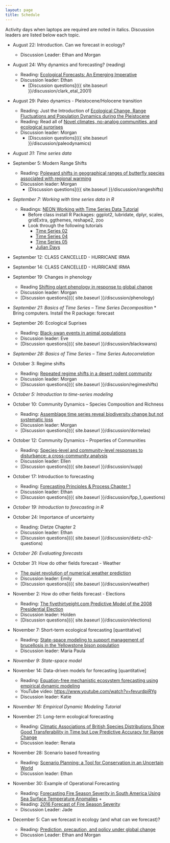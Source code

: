 ```yaml
---
layout: page
title: Schedule
---
```

Activity days when laptops are required are noted in italics. Discussion leaders are listed below each topic.

* August 22: Introduction. Can we forecast in ecology?
    * Discussion Leader: Ethan and Morgan

* August 24: Why dynamics and forecasting? (reading)
    * Reading: [Ecological Forecasts: An Emerging Imperative](https://doi.org/10.1126/science.293.5530.657)
    * Discussion leader: Ethan
        * [Discussion questions]({{ site.baseurl }}/discussion/clark_etal_2001)

* August 29: Paleo dynamics - Pleistocene/Holocene transition
    * Reading: Just the Introduction of [Ecological Change, Range Fluctuations and Population Dynamics during the Pleistocene](https://doi.org/10.1016/j.cub.2009.06.030)
    * Reading: Read all of [Novel climates, no-analog communities, and ecological surprises](https://doi.org/10.1890/070037)
    * Discussion leader: Morgan
        * [Discussion questions]({{ site.baseurl }}/discussion/paleodynamics)
 
* *August 31: Time series data*

* September 5: Modern Range Shifts
    * Reading: [Poleward shifts in geographical ranges of butterfly species associated with regional warming](https://doi.org/10.1038/21181)
    * Discussion leader: Morgan
        * [Discussion questions]({{ site.baseurl }}/discussion/rangeshifts)
 
* *September 7: Working with time series data in R*
    * Readings: [NEON Working with Time Series Data Tutorial](http://neondataskills.org/tutorial-series/tabular-time-series/)
        * Before class install R Packages: ggplot2, lubridate, dplyr, scales, gridExtra, ggthemes, reshape2, zoo
        * Look through the following tutorials
            *  [Time Series 02](http://neondataskills.org/R/time-series-convert-date-time-class-POSIX/)
            *  [Time Series 04](http://neondataskills.org/R/time-series-subset-dplyr/)
            *  [Time Series 05](http://neondataskills.org/R/time-series-plot-ggplot/)
            *  [Julian Days](http://neondataskills.org/R/julian-day-conversion/)
 
* September 12: CLASS CANCELLED - HURRICANE IRMA
 
* September 14: CLASS CANCELLED - HURRICANE IRMA

* September 19: Changes in phenology
    * Reading [Shifting plant phenology in response to global change](https://doi.org/10.1016/j.tree.2007.04.003)
    * Discussion leader: Morgan
    * [Discussion questions]({{ site.baseurl }}/discussion/phenology)
     
* *September 21: Basics of Time Series – Time Series Decomposition*
      * Bring computers. Install the R package: forecast

* September 26: Ecological Suprises
    * Reading: [Black-swan events in animal populations](https://doi.org/10.1073/pnas.1611525114)
    * Discussion leader: Eve
    * [Discussion questions]({{ site.baseurl }}/discussion/blackswans)
     
* *September 28: Basics of Time Series – Time Series Autocorrelation*

* October 3: Regime shifts
    * Reading: [Repeated regime shifts in a desert rodent community](https://doi.org/10.1101/163931)
    * Discussion leader: Morgan
    * [Discussion questions]({{ site.baseurl }}/discussion/regimeshifts)
 
* *October 5: Introduction to time-series modeling*
 
* October 10: Community Dynamics – Species Composition and Richness 
    * Reading: [Assemblage time series reveal biodiversity change but not systematic loss](https://doi.org/10.1126/science.1248484)
    * Discussion leader: Morgan
    * [Discussion questions]({{ site.baseurl }}/discussion/dornelas)
       
* October 12: Community Dynamics – Properties of Communities
    * Reading: [Species-level and community-level responses to disturbance: a cross-community analysis](https://doi.org/10.1890/13-2250.1)
    * Discussion leader: Ellen
    * [Discussion questions]({{ site.baseurl }}/discussion/supp)

* October 17: Introduction to forecasting
    * Reading: [Forecasting Principles & Process Chapter 1](https://www.otexts.org/fpp/1)
    * Discussion leader: Ethan
    * [Discussion questions]({{ site.baseurl }}/discussion/fpp_1_questions)

* *October 19: Introduction to forecasting in R*

* October 24: Importance of uncertainty
    * Reading: Dietze Chapter 2
    * Discussion leader: Ethan
    * [Discussion questions]({{ site.baseurl }}/discussion/dietz-ch2-questions)
    
* *October 26: Evaluating forecasts*

* October 31:  How do other fields forecast - Weather
    * [The quiet revolution of numerical weather prediction](https://doi.org/10.1038/nature14956)
    * Discussion leader: Emily
    * [Discussion questions]({{ site.baseurl }}/discussion/weather)
    
* November 2: How do other fields forecast - Elections
    * Reading:
[The fivethirtyeight.com Predictive Model of the 2008 Presidential Election](https://www.causeweb.org/cause/archive/stats/STATS_50.pdf)
    * Discussion leader: Holden
    * [Discussion questions]({{ site.baseurl }}/discussion/elections)
     
* November 7:     Short-term ecological forecasting [quantitative]
    * Reading: [State-space modeling to support management of brucellosis in the Yellowstone bison population](https://doi.org/10.1890/14-1413.1) 
    * Discussion leader: Maria Paula
    
* *November 9: State-space model*

* November 14:     Data-driven models for forecasting [quantitative]
    * Reading: [Equation-free mechanistic ecosystem forecasting using empirical dynamic modeling](https://doi.org/10.1073/pnas.1417063112) 
    * YouTube video: https://www.youtube.com/watch?v=fevurdpiRYg
    * Discussion leader: Katie

* *November 16: Empirical Dynamic Modeling Tutorial*

* November 21: Long-term ecological forecasting
    * Reading: [Climatic Associations of British Species Distributions Show Good Transferability in Time but Low Predictive Accuracy for Range Change](http://dx.doi.org/10.1371/journal.pone.0040212) 
    * Discussion leader: Renata
    
* November 28:  Scenario based foreasting
    * Reading: [Scenario Planning: a Tool for Conservation in an Uncertain World](https://doi.org/10.1046/j.1523-1739.2003.01491.x)
    * Discussion leader: Ethan
 
* November 30: Example of Operational Forecasting
    * Reading: [Forecasting Fire Season Severity in South America Using Sea Surface Temperature Anomalies](https://doi.org/10.1126/science.1209472) +
    * Reading: [2016 Forecast of Fire Season Severity](http://www.ess.uci.edu/~amazonfirerisk/ForecastWeb/SAMFSS2016.html)
    * Discussion Leader: Jade

* December 5: Can we forecast in ecology (and what can we forecast)?
    * Reading: [Prediction, precaution, and policy under global change](https://doi.org/10.1126/science.1261824)
    * Discussion Leader: Ethan and Morgan


